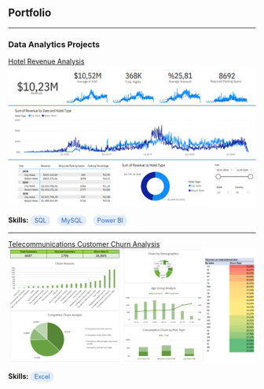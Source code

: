## Portfolio

---

### Data Analytics Projects

[Hotel Revenue Analysis](projects/hotel_revenue_analysis.md)
<img src="assets/img/hotel_rev_dashboard.png"/>

<p>
  <strong>Skills:</strong>
  <span class="tag" style="display:inline-block; margin-right:10px; background-color: rgba(160,196,255,0.3); color: #3366CC; padding: 3px 8px; border-radius: 9999px; font-size: 0.9em;">SQL</span>
  <span class="tag" style="display:inline-block; margin-right:10px; background-color: rgba(160,196,255,0.3); color: #3366CC; padding: 3px 8px; border-radius: 9999px; font-size: 0.9em;">MySQL</span>
  <span class="tag" style="display:inline-block; margin-right:10px; background-color: rgba(160,196,255,0.3); color: #3366CC; padding: 3px 8px; border-radius: 9999px; font-size: 0.9em;">Power BI</span>
</p>

---

[Telecommunications Customer Churn Analysis](projects/telecom_churn_analysis.md)
<img src="assets/img/databel_churn_dashboard.png"/>

<p>
  <strong>Skills:</strong>
  <span class="tag" style="display:inline-block; margin-right:10px; background-color: rgba(160,196,255,0.3); color: #3366CC; padding: 3px 8px; border-radius: 9999px; font-size: 0.9em;">Excel</span>
</p>
